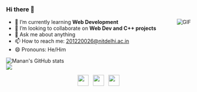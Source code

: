 ### Hi there 👋
<img align="right" alt="GIF" src="https://user-images.githubusercontent.com/72336990/140030153-e51692dc-9491-44c9-ba96-3ca53f39cfab.gif" />

- 🌱 I’m currently learning **Web Development** 
- 👯 I’m looking to collaborate on **Web Dev and C++ projects**
- 💬 Ask me about anything
- 📫 How to reach me: 201220026@nitdelhi.ac.in 
- 😄 Pronouns: He/Him

<!-- ![ezgif com-gif-maker](https://user-images.githubusercontent.com/72336990/140030153-e51692dc-9491-44c9-ba96-3ca53f39cfab.gif)
 -->
![Manan's GitHub stats](https://github-readme-stats.vercel.app/api?username=Manan-jn&theme=dark&show_icons=true)
<br>
![](https://komarev.com/ghpvc/?username=Manan-jn&color=green)
<p align='center'>
<a href="https://twitter.com/Manan_jain27"><img height="30" src="https://github.com/WaylonWalker/WaylonWalker/blob/main/icon/twitter.png?raw=true"></a>&nbsp;&nbsp;
<a href="https://www.instagram.com/manan_278/"><img height="30" src="https://github.com/WaylonWalker/WaylonWalker/blob/main/icon/instagram.jpg?raw=true"></a>&nbsp;&nbsp;
<a href="https://www.linkedin.com/in/manan-jain-65aa561b7/"><img height="30" src="https://github.com/WaylonWalker/WaylonWalker/blob/main/icon/linkedin.png?raw=true"></a> 
</p>
<!--
**Manan-jn/Manan-jn** is a ✨ _special_ ✨ repository because its `README.md` (this file) appears on your GitHub profile.
X

Here are some ideas to get you started:
- 🔭 I’m currently working on 
- 🌱 I’m currently learning Web Development 
- 👯 I’m looking to collaborate on Web Dev and C++ projects
- 🤔 I’m looking for help with ...
- 💬 Ask me about anything
- 📫 How to reach me: 
- 😄 Pronouns: He/Him
- ⚡ Fun fact: The first webcam was utilized by Cambridge University. They used the webcam to watch a coffee maker, eliminating the need to make trips to an empty pot.
-->
